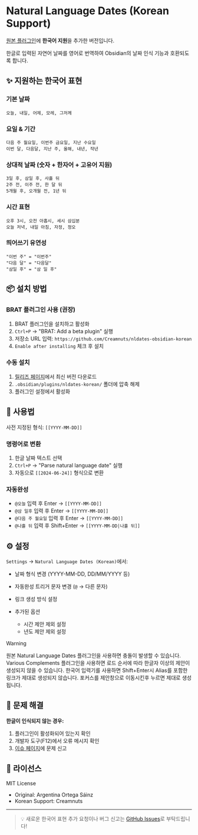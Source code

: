 # Natural Language Dates (Korean Support)

[원본 플러그인](https://github.com/argenos/nldates-obsidian)에 **한국어 지원**을 추가한 버전입니다.

한글로 입력된 자연어 날짜를 영어로 번역하여 Obsidian의 날짜 인식 기능과 호환되도록 합니다.

## ✨ 지원하는 한국어 표현

### 기본 날짜
```
오늘, 내일, 어제, 모레, 그저께
```

### 요일 & 기간
```
다음 주 월요일, 이번주 금요일, 지난 수요일
이번 달, 다음달, 지난 주, 올해, 내년, 작년
```

### 상대적 날짜 (숫자 + 한자어 + 고유어 지원)
```
3일 후, 삼일 후, 사흘 뒤
2주 전, 이주 전, 한 달 뒤
5개월 후, 오개월 전, 1년 뒤
```

### 시간 표현
```
오후 3시, 오전 아홉시, 세시 삼십분
오늘 저녁, 내일 아침, 자정, 정오
```

### 띄어쓰기 유연성
```
"이번 주" = "이번주"
"다음 달" = "다음달" 
"삼일 후" = "삼 일 후"
```

## 📦 설치 방법

### BRAT 플러그인 사용 (권장)
1. BRAT 플러그인을 설치하고 활성화
2. `Ctrl+P` → "BRAT: Add a beta plugin" 실행
3. 저장소 URL 입력: `https://github.com/Creamnuts/nldates-obsidian-korean`
4. `Enable after installing` 체크 후 설치

### 수동 설치
1. [릴리즈 페이지](https://github.com/Creamnuts/nldates-obsidian-korean/releases)에서 최신 버전 다운로드
2. `.obsidian/plugins/nldates-korean/` 폴더에 압축 해제
3. 플러그인 설정에서 활성화

## 🚀 사용법
사전 지정된 형식: `[[YYYY-MM-DD]]`

### 명령어로 변환
1. 한글 날짜 텍스트 선택
2. `Ctrl+P` → "Parse natural language date" 실행
3. 자동으로 `[[2024-06-24]]` 형식으로 변환

### 자동완성
- `@오늘` 입력 후 Enter -> `[[YYYY-MM-DD]]`
- `@삼 일후` 입력 후 Enter -> `[[YYYY-MM-DD]]`
- `@다음 주 월요일` 입력 후 Enter -> `[[YYYY-MM-DD]]`
- `@나흘 뒤` 입력 후 Shift+Enter -> `[[YYYY-MM-DD|나흘 뒤]]`

## ⚙️ 설정

`Settings` → `Natural Language Dates (Korean)`에서:
- 날짜 형식 변경 (YYYY-MM-DD, DD/MM/YYYY 등)
- 자동완성 트리거 문자 변경 (`@` → 다른 문자)
- 링크 생성 방식 설정

- 추가된 옵션
  - 시간 제안 제외 설정
  - 년도 제안 제외 설정

> [!WARNING]
> 원본 Natural Language Dates 플러그인을 사용하면 충돌이 발생할 수 있습니다.
> Various Complements 플러그인을 사용하면 로드 순서에 따라 한글자 이상의 제안이 생성되지 않을 수 있습니다.
> 한국어 입력기를 사용하면 Shift+Enter시 Alias를 포함한 링크가 제대로 생성되지 않습니다. 포커스를 제안창으로 이동시킨후 누르면 제대로 생성됩니다.

## 🐛 문제 해결

**한글이 인식되지 않는 경우:**
1. 플러그인이 활성화되어 있는지 확인
2. 개발자 도구(F12)에서 오류 메시지 확인
3. [이슈 페이지](https://github.com/Creamnuts/nldates-obsidian-korean/issues)에 문제 신고

## 📄 라이선스

MIT License

- Original: Argentina Ortega Sáinz
- Korean Support: Creamnuts

---

> 💡 새로운 한국어 표현 추가 요청이나 버그 신고는 [GitHub Issues](https://github.com/Creamnuts/nldates-obsidian-korean/issues)로 부탁드립니다!